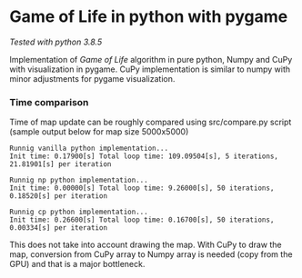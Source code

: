 # Game of Life in python with pygame

*Tested with python 3.8.5*

Implementation of *Game of Life* algorithm in pure python, Numpy and CuPy with visualization in pygame. CuPy implementation is similar to numpy with minor adjustments for pygame visualization.

### Time comparison
Time of map update can be roughly compared using src/compare.py script (sample output below for map size 5000x5000)
```
Runnig vanilla python implementation...
Init time: 0.17900[s] Total loop time: 109.09504[s], 5 iterations, 21.81901[s] per iteration

Runnig np python implementation...
Init time: 0.00000[s] Total loop time: 9.26000[s], 50 iterations, 0.18520[s] per iteration

Runnig cp python implementation...
Init time: 0.26600[s] Total loop time: 0.16700[s], 50 iterations, 0.00334[s] per iteration
```
This does not take into account drawing the map. With CuPy to draw the map, conversion from CuPy array to Numpy array is needed (copy from the GPU) and that is a major bottleneck.
